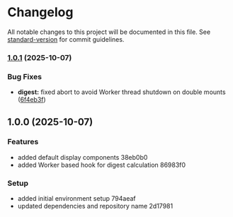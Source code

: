 # Changelog

All notable changes to this project will be documented in this file. See [standard-version](https://github.com/conventional-changelog/standard-version) for commit guidelines.

### [1.0.1](https://github.com/enteocode/reversing-labs/compare/v1.0.0...v1.0.1) (2025-10-07)


### Bug Fixes

* **digest:** fixed abort to avoid Worker thread shutdown on double mounts ([6f4eb3f](https://github.com/enteocode/reversing-labs/commit/6f4eb3fff727c5039c64a2d31fed8b5b294eb469))

## 1.0.0 (2025-10-07)


### Features

* added default display components 38eb0b0
* added Worker based hook for digest calculation 86983f0


### Setup

* added initial environment setup 794aeaf
* updated dependencies and repository name 2d17981
